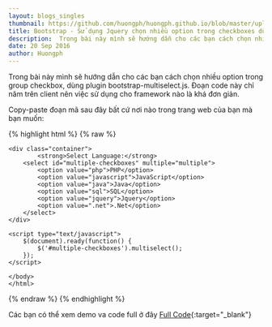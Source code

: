 ```yaml
---
layout: blogs_singles
thumbnail: https://github.com/huongph/huongph.github.io/blob/master/uploads/img/options-checkbox.png?raw=true
title: Bootstrap - Sử dụng Jquery chọn nhiều option trong checkboxes dùng plugin bootstrap-multiselect.js
description:  Trong bài này mình sẽ hướng dẫn cho các bạn cách chọn nhiều option trong group checkbox, dùng plugin bootstrap-multiselect.js. Đoạn code này chỉ năm trên client nên việc sử dụng cho framework nào là khá đơn giản.
date: 20 Sep 2016
author: Huongph
---
```


Trong bài này mình sẽ hướng dẫn cho các bạn cách chọn nhiều option trong group checkbox, dùng plugin bootstrap-multiselect.js. Đoạn code này chỉ năm trên client nên việc sử dụng cho framework nào là khá đơn giản.

Copy-paste đoạn mã sau đây bất cứ nơi nào trong trang web của bạn mà bạn muốn:

{% highlight html %}
{% raw %}
    <html lang="en">
    <head>
      <title>Demo jquery mutilple select</title>
      <script src="http://ajax.googleapis.com/ajax/libs/jquery/1.9.1/jquery.js"></script>
      <link rel="stylesheet" href="https://maxcdn.bootstrapcdn.com/bootstrap/3.3.6/css/bootstrap.min.css">
      <script type="text/javascript" src="https://maxcdn.bootstrapcdn.com/bootstrap/3.3.6/js/bootstrap.min.js"></script>
      <script src="https://cdnjs.cloudflare.com/ajax/libs/bootstrap-multiselect/0.9.13/js/bootstrap-multiselect.js"></script>
      <link rel="stylesheet" href="https://cdnjs.cloudflare.com/ajax/libs/bootstrap-multiselect/0.9.13/css/bootstrap-multiselect.css">
    </head>
    <body>

    <div class="container">
            <strong>Select Language:</strong>
        <select id="multiple-checkboxes" multiple="multiple">
            <option value="php">PHP</option>
            <option value="javascript">JavaScript</option>
            <option value="java">Java</option>
            <option value="sql">SQL</option>
            <option value="jquery">Jquery</option>
            <option value=".net">.Net</option>
        </select>
    </div>

    <script type="text/javascript">
        $(document).ready(function() {
            $('#multiple-checkboxes').multiselect();
        });
    </script>

    </body>
    </html>
{% endraw %}
{% endhighlight %}


Các bạn có thể xem demo va code full ở đây [Full Code](https://output.jsbin.com/kadata){:target="_blank"}


